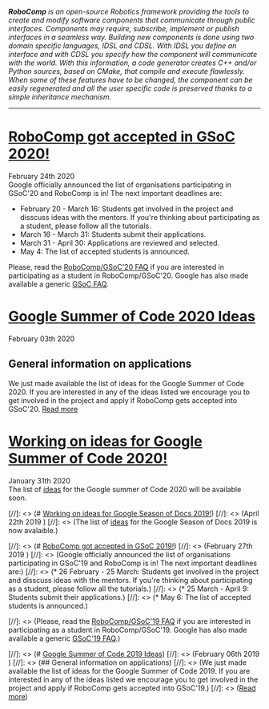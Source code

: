 _**RoboComp** is an open-source Robotics framework providing the tools to create and modify software components that communicate through public interfaces. Components may require, subscribe, implement or publish interfaces in a seamless way. Building new components is done using two domain specific languages, IDSL and CDSL. With IDSL you define an interface and with CDSL you specify how the component will communicate with the world. With this information, a code generator creates C++ and/or Python sources, based on CMake, that compile and execute flawlessly. When some of these features have to be changed, the component can be easily regenerated and all the user specific code is preserved thanks to a simple inheritance mechanism._

* * *
# [RoboComp got accepted in GSoC 2020!](/web/gsoc/2020/ideas/)
<span class="post-date">February 24th 2020</span>  
Google officially announced the list of organisations participating in GSoC'20 and RoboComp is in! The next important deadlines are:  

* February 20 - March 16: Students get involved in the project and disscuss ideas with the mentors. If you're thinking about participating as a student, please follow all the tutorials.  
* March 16 - March 31: Students submit their applications.  
* March 31 - April 30: Applications are reviewed and selected.  
* May 4: The list of accepted students is announced.  

Please, read the [RoboComp/GSoC'20 FAQ](/web/gsoc/2020/faq2020) if you are interested in participating as a student in RoboComp/GSoC'20. Google has also made available a generic [GSoC FAQ](https://developers.google.com/open-source/gsoc/faq).


# [Google Summer of Code 2020 Ideas](/web/gsoc/2020/ideas/)
<span class="post-date">February 03th 2020</span>  
## General information on applications
We just made available the list of ideas for the Google Summer of Code 2020. If you are interested in any of the ideas listed we encourage you to get involved in the project and apply if RoboComp gets accepted into GSoC'20.
[Read more](/web/gsoc/2020/ideas/)

# [Working on ideas for Google Summer of Code 2020!](/web/gsoc/2020/ideas)
<span class="post-date">January 31th 2020</span>  
The list of [ideas](/web/gsoc/2020/ideas/) for the Google summer of Code 2020 will be available soon.

[//]: <> (# [Working on ideas for Google Season of Docs 2019!](/web/gsod/2019/ideas))
[//]: <> (<span class="post-date">April 22th 2019</span>  )
[//]: <> (The list of [ideas](/web/gsod/2019/ideas/) for the Google Season of Docs 2019 is now avalaible.)

[//]: <> (# [RoboComp got accepted in GSoC 2019!](/web/blog/gsoc/faq2019))
[//]: <> (<span class="post-date">February 27th 2019</span>  )
[//]: <> (Google officially announced the list of organisations participating in GSoC'19 and RoboComp is in! The next important deadlines are:)
[//]: <> (* 26 February - 25 March: Students get involved in the project and disscuss ideas with the mentors. If you're thinking about participating as a student, please follow all the tutorials.)
[//]: <> (* 25 March - April 9: Students submit their applications.)
[//]: <> (* May 6: The list of accepted students is announced.)

[//]: <> (Please, read the [RoboComp/GSoC'19 FAQ](/web/blog/gsoc/faq2019) if you are interested in participating as a student in RoboComp/GSoC'19. Google has also made available a generic [GSoC'19 FAQ](https://developers.google.com/open-source/gsoc/faq).)



[//]: <> (# [Google Summer of Code 2019 Ideas](/web/blog/gsoc/ideas2019))
[//]: <> (<span class="post-date">February 06th 2019</span> )
[//]: <> (## General information on applications)
[//]: <> (We just made available the list of ideas for the Google Summer of Code 2019. If you are interested in any of the ideas listed we encourage you to get involved in the project and apply if RoboComp gets accepted into GSoC'19.)
[//]: <> ([Read more](/web/blog/gsoc/ideas2019))

